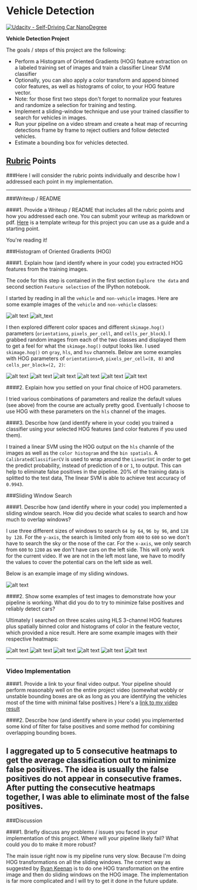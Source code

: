 # Vehicle Detection
[![Udacity - Self-Driving Car NanoDegree](https://s3.amazonaws.com/udacity-sdc/github/shield-carnd.svg)](http://www.udacity.com/drive)


**Vehicle Detection Project**

The goals / steps of this project are the following:

* Perform a Histogram of Oriented Gradients (HOG) feature extraction on a labeled training set of images and train a classifier Linear SVM classifier
* Optionally, you can also apply a color transform and append binned color features, as well as histograms of color, to your HOG feature vector. 
* Note: for those first two steps don't forget to normalize your features and randomize a selection for training and testing.
* Implement a sliding-window technique and use your trained classifier to search for vehicles in images.
* Run your pipeline on a video stream and create a heat map of recurring detections frame by frame to reject outliers and follow detected vehicles.
* Estimate a bounding box for vehicles detected.

[//]: # (Image References)
[image1]: ./output_images/car_example.png
[image2]: ./output_images/not_car_example.png
[image3]: ./output_images/hog_car1.png
[image4]: ./output_images/hog_car2.png
[image5]: ./output_images/hog_car3.png
[image6]: ./output_images/hog_not_car1.png
[image7]: ./output_images/hog_not_car2.png
[image8]: ./output_images/hog_not_car3.png
[image9]: ./output_images/sliding_window_example.png
[image10]: ./output_images/detection_example1.png
[image11]: ./output_images/detection_example2.png
[image12]: ./output_images/detection_example3.png
[image13]: ./output_images/detection_example4.png
[image14]: ./output_images/detection_example5.png
[image15]: ./output_images/detection_example6.png
[video1]: ./proc_project_video.mp4

## [Rubric](https://review.udacity.com/#!/rubrics/513/view) Points
###Here I will consider the rubric points individually and describe how I addressed each point in my implementation.  

---
###Writeup / README

####1. Provide a Writeup / README that includes all the rubric points and how you addressed each one.  You can submit your writeup as markdown or pdf.  [Here](https://github.com/udacity/CarND-Vehicle-Detection/blob/master/writeup_template.md) is a template writeup for this project you can use as a guide and a starting point.  

You're reading it!

###Histogram of Oriented Gradients (HOG)

####1. Explain how (and identify where in your code) you extracted HOG features from the training images.

The code for this step is contained in the first section `Explore the data` and second section `Feature selection` of the IPython notebook.  

I started by reading in all the `vehicle` and `non-vehicle` images.  Here are some example images of the `vehicle` and `non-vehicle` classes:

![alt text][image1] 
![alt_text][image2]

I then explored different color spaces and different `skimage.hog()` parameters (`orientations`, `pixels_per_cell`, and `cells_per_block`).  I grabbed random images from each of the two classes and displayed them to get a feel for what the `skimage.hog()` output looks like. I used `skimage.hog()` on `gray`, `hls`, and `hsv` channels. Below are some examples with HOG parameters of `orientations=9`, `pixels_per_cell=(8, 8)` and `cells_per_block=(2, 2)`:


![alt text][image3] 
![alt text][image4]
![alt text][image5]
![alt text][image6]
![alt text][image7]
![alt text][image8]

####2. Explain how you settled on your final choice of HOG parameters.

I tried various combinations of parameters and realize the default values (see above) from the course are actually pretty good. Eventually I choose to use HOG with these parameters on the `hls` channel of the images.

####3. Describe how (and identify where in your code) you trained a classifier using your selected HOG features (and color features if you used them).

I trained a linear SVM using the HOG output on the `hls` channle of the images as well as the `color histogram` and the `bin spatials`. A `CalibratedClassifierCV` is used to wrap around the `LinearSVC` in order to get the predict probability, instead of prediction of `0` or `1`, to output. This can help to eliminate false positives in the pipeline. 20% of the training data is splitted to the test data, The linear SVM is able to achieve test accuracy of `0.9943`.

###Sliding Window Search

####1. Describe how (and identify where in your code) you implemented a sliding window search.  How did you decide what scales to search and how much to overlap windows?

I use three different sizes of windows to search `64 by 64`, `96 by 96`, and `128 by 128`. For the `y-axis`, the search is limited only from `400` to `600` so we don't have to search the sky or the nose of the car. For the `x-axis`, we only search from `600` to `1280` as we don't have cars on the left side. This will only work for the current video. If we are not in the left most lane, we have to modify the values to cover the potential cars on the left side as well.

Below is an example image of my sliding windows.

![alt text][image9] 

####2. Show some examples of test images to demonstrate how your pipeline is working.  What did you do to try to minimize false positives and reliably detect cars?

Ultimately I searched on three scales using HLS 3-channel HOG features plus spatially binned color and histograms of color in the feature vector, which provided a nice result.  Here are some example images with their respective heatmaps:

![alt text][image10]
![alt text][image11]
![alt text][image12]
![alt text][image13]
![alt text][image14]
![alt text][image15]



---

### Video Implementation

####1. Provide a link to your final video output.  Your pipeline should perform reasonably well on the entire project video (somewhat wobbly or unstable bounding boxes are ok as long as you are identifying the vehicles most of the time with minimal false positives.)
Here's a [link to my video result](./proc_project_video.mp4)


####2. Describe how (and identify where in your code) you implemented some kind of filter for false positives and some method for combining overlapping bounding boxes.

I aggregated up to 5 consecutive heatmaps to get the average classification out to minimize false positives. The idea is usually the false positives do not appear in consecutive frames. After putting the consecutive heatmaps together, I was able to eliminate most of the false positives.
---

###Discussion

####1. Briefly discuss any problems / issues you faced in your implementation of this project.  Where will your pipeline likely fail?  What could you do to make it more robust?

The main issue right now is my pipeline runs very slow. Because I'm doing HOG transformations on all the sliding windows. The correct way as suggested by [Ryan Keenan](https://www.youtube.com/watch?v=P2zwrTM8ueA) is to do one HOG transformation on the entire image and then do sliding windows on the HOG image. The implementation is far more complicated and I will try to get it done in the future update.


